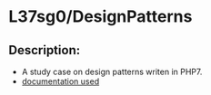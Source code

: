 # L37sg0/DesignPatterns

## Description:

 - A study case on design patterns writen in PHP7.
 - [documentation used](https://designpatternsphp.readthedocs.io/en/latest/README.html)
